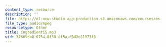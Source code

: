 ```yaml
---
content_type: resource
description: ''
file: https://ol-ocw-studio-app-production.s3.amazonaws.com/courses/es-s41-speak-italian-with-your-mouth-full-spring-2012/32689eb067548f38df5ad842e81973f8_ingredienti5.mp3
file_type: audio/mpeg
resourcetype: Other
title: ingredienti5.mp3
uid: 32689eb0-6754-8f38-df5a-d842e81973f8
---
```

